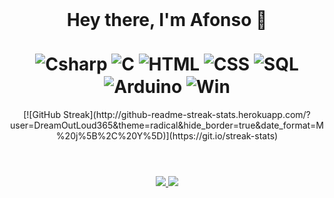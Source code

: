  <div align="center" style="display: inline_block"><br>
  <h1>Hey there, I'm Afonso 👋 <br>
    <br>
<img align="center" alt="Csharp" height="90" width="70" src="https://cdn.jsdelivr.net/gh/devicons/devicon/icons/csharp/csharp-original.svg" />
<img align="center" alt="C" height="90" width="70" src="https://cdn.jsdelivr.net/gh/devicons/devicon/icons/c/c-original.svg" />
<img align="center" alt="HTML" height="90" width="70" src="https://cdn.jsdelivr.net/gh/devicons/devicon/icons/html5/html5-original.svg" />
<img align="center" alt="CSS" height="90" width="70" src="https://cdn.jsdelivr.net/gh/devicons/devicon/icons/css3/css3-original.svg" />
<img align="center" alt="SQL" height="90" width="70" src="https://cdn.jsdelivr.net/gh/devicons/devicon/icons/mysql/mysql-original-wordmark.svg" />
<img align="center" alt="Arduino" height="90" width="70" src="https://cdn.jsdelivr.net/gh/devicons/devicon/icons/arduino/arduino-original.svg" />
<img align="center" alt="Win" height="90" width="70" src="https://cdn.jsdelivr.net/gh/devicons/devicon/icons/windows8/windows8-original.svg" />
</h1>
</div>

<div align="center">
  [![GitHub Streak](http://github-readme-streak-stats.herokuapp.com/?user=DreamOutLoud365&theme=radical&hide_border=true&date_format=M%20j%5B%2C%20Y%5D)](https://git.io/streak-stats)
</div>

  #

<div align="center" style="display: inline_block"><br>
  <a href="https://github.com/DreamOutLoud365">
  <img height="150em" src="https://github-readme-stats.vercel.app/api?username=DreamOutLoud365&show_icons=true&theme=radical&include_all_commits=true&count_private=true"/>
  <img height="150em" src="https://github-readme-stats.vercel.app/api/top-langs/?username=DreamOutLoud365&layout=compact&langs_count=7&theme=radical"/>  
  <a href="https://github.com/DreamOutLoud365%22%3E
  <img height="180em" src="https://github-readme-stats.vercel.app/api?username=DreamOutLoud365&show_icons=true&theme=radical&include_all_commits=true&count_private=true%22/%3E
  <img height="180em" src="https://github-readme-stats.vercel.app/api/top-langs/?username=DreamOutLoud365&layout=compact&langs_count=7&theme=radical%22/%3E

 ![Snake animation](https://github.com/DreamOutLoud365/DreamOutLoud365/blob/output/github-contribution-grid-snake.svg) 
